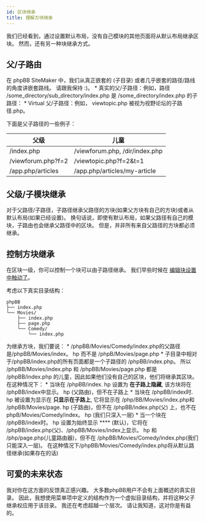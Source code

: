 ```yaml
---
id: 区块继承
title: 理解方块继承
---
```


我们已经看到，通过设置默认布局，没有自己模块的其他页面将从默认布局继承区块。 然而，还有另一种块继承方式。

## 父/子路由

在 phpBB SiteMaker 中，我们从真正嵌套的 (子目录) 或者几乎嵌套的路径/路线的角度讲嵌套路线。 请跟我保持 :)。 * 真实的父/子路径：例如，路径 /some_directory/sub_directory/index.php 是 /some_directory/index.php 的子路径： * Virtual 父/子路径：例如， viewtopic.php 被视为视野论坛的子路径.php。

下面是父子路径的一些例子：

| 父级                 | 儿童                             |
| ------------------ | ------------------------------ |
| /index.php         | /viewforum.php, /dir/index.php |
| /viewforum.php?f=2 | /viewtopic.php?f=2&t=1         |
| /app.php/articles  | /app.php/articles/my-article   |

## 父级/子模块继承

对于父路径/子路径，子路径继承父路径的方块(如果父方块有自己的方块)或者从默认布局(如果已经设置)。 换句话说，即使有默认布局，如果父路径有自己的模块，子路由也会继承父路径中的区块。 但是，并非所有来自父路径的方块都必须继承。

## 控制方块继承

在区块一级，你可以控制一个块可以由子路径继承。 我们早些时候在 [编辑块设置中触动了](./blocks-managing#editing-block-settings)。

考虑以下真实目录结构：

```text
phpBB
├── index.php
└── Movies/
    ├── index.php
    ├── page.php
    └── Comedy/
        └── index.php
```

为继承方块，我们要说： * /phpBB/Movies/Comedy/index.php的父路径是/phpBB/Movies/index。 hp 而不是 /phpB/Movies/page.php * 子目录中相对于/phpBB/index.php的所有页面都是一个子路径的 /phpBB/index.php。 所以 /phpBB/Movies/index.php 和 /phpBB/Movies/page.php 都是 /phpBB/index.php 的儿童，因此如果他们没有自己的区块，他们将继承其区块。 在这种情况下： * 当块在 /phpBB/index. hp 设置为 **在子路上隐藏**, 该方块将在 /phpBB/index中显示。 hp (父路由)，但不在子路上 * 当块在 /phpBB/index时. hp 被设置为显示在 **只显示在子路上**, 它将显示在 /php/BB/Movies/index.php和 /phpBB/Movies/page. hp (子路由)，但不在 /phpBB/index.php(父) 上，也不在 phpB/Movies/Comedy/index。 hp (我们只深入一层) * 当一个块在 /phpBB/index时。 hp 设置为始终显示 **** (默认)，它将在 /phpBB/index.php(父)、/phpBB/Movies/index上显示。 hp 和 /php/page.php(儿童路由器)，但不在 /phpBB/Movies/Comedy/index.php(我们只能深入一层)。 在这种情况下/phpBB/Movies/Comedy/index.php将从默认路径继承(如果存在的话)

## 可爱的未来状态

我对你在这方面的反馈真正感兴趣。 大多数phpBB用户不会有上面概述的真实目录。 因此，我想使用菜单项中定义的结构作为一个虚拟目录结构，并将这种父子继承权应用于该目录。 我还在考虑超越一个层次。 请让我知道，这对你是有益的。